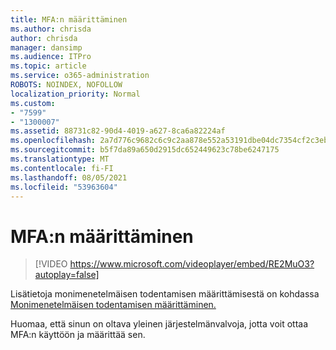 ```yaml
---
title: MFA:n määrittäminen
ms.author: chrisda
author: chrisda
manager: dansimp
ms.audience: ITPro
ms.topic: article
ms.service: o365-administration
ROBOTS: NOINDEX, NOFOLLOW
localization_priority: Normal
ms.custom:
- "7599"
- "1300007"
ms.assetid: 88731c82-90d4-4019-a627-8ca6a82224af
ms.openlocfilehash: 2a7d776c9682c6c9c2aa878e552a53191dbe04dc7354cf2c3ebb9600f1fe399c
ms.sourcegitcommit: b5f7da89a650d2915dc652449623c78be6247175
ms.translationtype: MT
ms.contentlocale: fi-FI
ms.lasthandoff: 08/05/2021
ms.locfileid: "53963604"
---
```

# <a name="configure-mfa"></a>MFA:n määrittäminen

> [!VIDEO https://www.microsoft.com/videoplayer/embed/RE2MuO3?autoplay=false]

Lisätietoja monimenetelmäisen todentamisen määrittämisestä on kohdassa [Monimenetelmäisen todentamisen määrittäminen.](https://docs.microsoft.com/microsoft-365/admin/security-and-compliance/set-up-multi-factor-authentication)

Huomaa, että sinun on oltava yleinen järjestelmänvalvoja, jotta voit ottaa MFA:n käyttöön ja määrittää sen.
